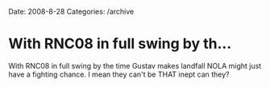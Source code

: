 Date: 2008-8-28
Categories: /archive

# With RNC08 in full swing by th...

With RNC08 in full swing by the time Gustav makes landfall NOLA might just have a fighting chance. I mean they can't be THAT inept can they?
